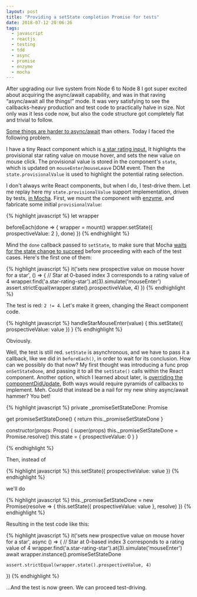 ```yaml
---
layout: post
title: "Providing a setState completion Promise for tests"
date: 2018-07-12 20:06:26
tags:
  - javascript
  - reactjs
  - testing
  - tdd
  - async
  - promise
  - enzyme
  - mocha
---
```


After upgrading our live system from Node 6 to Node 8 I got super excited about acquiring the
async/await capability, and was in that raving “async/await all the things!” mode. It was very
satisfying to see the callbacks-heavy production and test code to practically halve in size. Not
only was it less code now, but also the code structure got completely flat and trivial to follow.

[Some things are harder to async/await](https://github.com/facebook/react/issues/2642) than
others. Today I faced the following problem.

I have a tiny React component which is [a star rating
input.](http://ikr.su/h/react-star-rating-input/demo.html) It highlights the provisional star rating
value on mouse hover, and sets the new value on mouse click. The provisional value is stored in the
component's `state`, which is updated on `mouseEnter`/`mouseLeave` DOM event. Then the
`state.provisionalValue` is used to highlight the potential rating selection.

I don't always write React components, but when I do, I test-drive them. Let me replay here my
`state.provisionalValue` support implementation, driven by tests, [in
Mocha](https://mochajs.org/). First, we mount the component with [enzyme,](http://airbnb.io/enzyme/)
and fabricate some initial `provisionalValue`:

{% highlight javascript %}
let wrapper

beforeEach(done => {
    wrapper = mount(<StarRatingInput value={1} />)
    wrapper.setState({ prospectiveValue: 2 }, done)
})
{% endhighlight %}

Mind the `done` callback passed to `setState`, to make sure that Mocha [waits for the state change
to succeed](https://reactjs.org/docs/react-component.html#setstate) before proceeding with each of
the test cases. Here's the first one of them:

{% highlight javascript %}
it('sets new prospective value on mouse hover for a star', () => {
    // Star at 0-based index 3 corresponds to a rating value of 4
    wrapper.find('a.star-rating-star').at(3).simulate('mouseEnter')
    assert.strictEqual(wrapper.state().prospectiveValue, 4)
})
{% endhighlight %}

The test is red: `2 != 4`. Let's make it green, changing the React component code.

{% highlight javascript %}
handleStarMouseEnter(value) {
    this.setState({ prospectiveValue: value })
}
{% endhighlight %}

Obviously.

Well, the test is still red. `setState` is asynchronous, and we have to pass it a callback, like we
did in `beforeEach()`, in order to wait for its conclusion. How can we possibly do that now? My
first thought was introducing a func prop `onSetStateDone`, and passing it to all the `setState()`
calls within the React component. Another option, which I learned about later, is [overriding the
componentDidUpdate.](https://github.com/facebook/react/issues/2642#issuecomment-66676469) Both ways
would require pyramids of callbacks to implement. Meh. Could that instead be a nail for my new shiny
async/await hammer? You bet!

{% highlight javascript %}
private _promiseSetStateDone: Promise<void>

get promiseSetStateDone() {
    return this._promiseSetStateDone
}

constructor(props: Props) {
    super(props)
    this._promiseSetStateDone = Promise.resolve()
    this.state = { prospectiveValue: 0 }
}

{% endhighlight %}

Then, instead of

{% highlight javascript %}
this.setState({ prospectiveValue: value })
{% endhighlight %}

we'll do

{% highlight javascript %}
this._promiseSetStateDone = new Promise(resolve => {
    this.setState({ prospectiveValue: value }, resolve)
})
{% endhighlight %}

Resulting in the test code like this:

{% highlight javascript %}
it('sets new prospective value on mouse hover for a star', async () => {
    // Star at 0-based index 3 corresponds to a rating value of 4
    wrapper.find('a.star-rating-star').at(3).simulate('mouseEnter')
    await wrapper.instance().promiseSetStateDone

    assert.strictEqual(wrapper.state().prospectiveValue, 4)
})
{% endhighlight %}

…And the test is now green. We can proceed test-driving.
